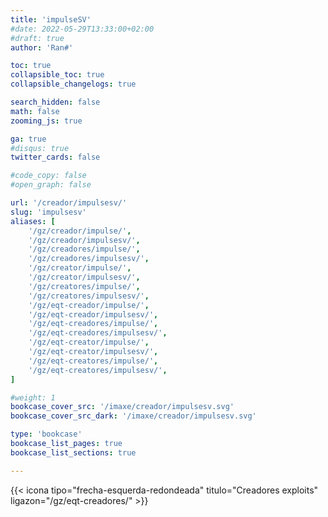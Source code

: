 ```yaml
---
title: 'impulseSV'
#date: 2022-05-29T13:33:00+02:00
#draft: true
author: 'Ran#'

toc: true
collapsible_toc: true
collapsible_changelogs: true

search_hidden: false
math: false
zooming_js: true

ga: true
#disqus: true
twitter_cards: false

#code_copy: false
#open_graph: false

url: '/creador/impulsesv/'
slug: 'impulsesv'
aliases: [
    '/gz/creador/impulse/',
    '/gz/creador/impulsesv/',
    '/gz/creadores/impulse/',
    '/gz/creadores/impulsesv/',
    '/gz/creator/impulse/',
    '/gz/creator/impulsesv/',
    '/gz/creatores/impulse/',
    '/gz/creatores/impulsesv/',
    '/gz/eqt-creador/impulse/',
    '/gz/eqt-creador/impulsesv/',
    '/gz/eqt-creadores/impulse/',
    '/gz/eqt-creadores/impulsesv/',
    '/gz/eqt-creator/impulse/',
    '/gz/eqt-creator/impulsesv/',
    '/gz/eqt-creatores/impulse/',
    '/gz/eqt-creatores/impulsesv/',
]

#weight: 1
bookcase_cover_src: '/imaxe/creador/impulsesv.svg'
bookcase_cover_src_dark: '/imaxe/creador/impulsesv.svg'

type: 'bookcase'
bookcase_list_pages: true
bookcase_list_sections: true

---
```


{{< icona tipo="frecha-esquerda-redondeada" titulo="Creadores exploits" ligazon="/gz/eqt-creadores/" >}}
